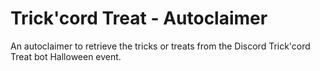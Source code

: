 # Trick'cord Treat - Autoclaimer
An autoclaimer to retrieve the tricks or treats from the Discord Trick'cord Treat bot Halloween event.
